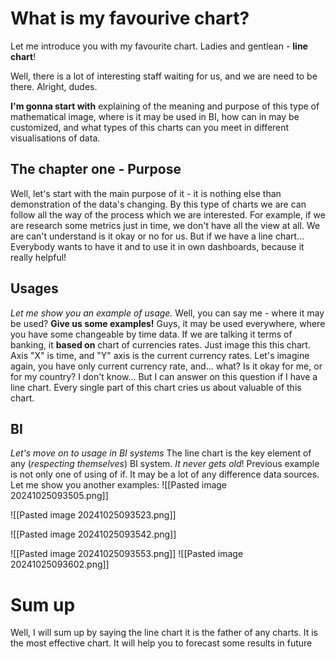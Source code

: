 # What is my favourive chart?
Let me introduce you with my favourite chart. Ladies and gentlean - **line chart**!

Well, there is a lot of interesting staff waiting for us, and we are need to be there. Alright, dudes. 

**I'm gonna start with** explaining of the meaning and purpose of this type of mathematical image, 
where is it may be used in BI, how can in may be customized, and what types of this charts can you meet in different visualisations of data.

## The chapter one - Purpose
Well, let's start with the main purpose of it - it is nothing else than demonstration of the data's changing. By this type of charts we are can follow all the way of the process which we are interested. 
For example, if we are research some metrics just in time, we don't have all the view at all. We are can't understand is it okay or no for us. But if we have a line chart...
Everybody wants to have it and to use it in own dashboards, because it really helpful!
## Usages
*Let me show you an example of usage.*
Well, you can say me - where it may be used? **Give us some examples!**
Guys, it may be used everywhere, where you have some changeable by time data. If we are talking it terms of banking, it **based on** chart of currencies rates. Just image this this chart.
Axis "X" is time, and "Y" axis is the current currency rates.
Let's imagine again, you have only current currency rate, and... what? Is it okay for me, or for my country? I don't know...
But I can answer on this question if I have a line chart. Every single part of this chart cries us about valuable of this chart.
## BI
*Let's move on to usage in BI systems*
The line chart is the key element of any (*respecting themselves*) BI system. *It never gets old*!
Previous example is not only one of using of if. It may be a lot of any difference data sources. Let me show you another examples:
![[Pasted image 20241025093505.png]]

![[Pasted image 20241025093523.png]]

![[Pasted image 20241025093542.png]]

![[Pasted image 20241025093553.png]]
![[Pasted image 20241025093602.png]]
# Sum up
Well, I will sum up by saying the line chart it is the father of any charts. It is the most effective chart. It will help you to forecast some results in future